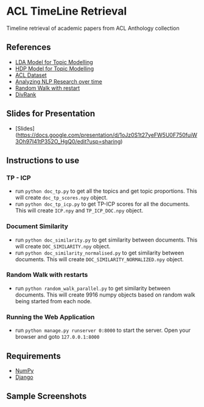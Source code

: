 # ACL TimeLine Retrieval 

Timeline retrieval of academic papers from ACL Anthology collection


## References


* [LDA Model for Topic Modelling](https://www.cs.princeton.edu/~blei/topicmodeling.html)
* [HDP Model for Topic Modelling](www.cs.berkeley.edu/~jordan/papers/hdp.pdf)
* [ACL Dataset](http://clair.eecs.umich.edu/aan/index.php)
* [Analyzing NLP Research over time](http://www.aclweb.org/anthology/D15-1235)
* [Random Walk with restart](http://repository.cmu.edu/cgi/viewcontent.cgi?article=1533&context=compsci)
* [DivRank](dl.acm.org/ft_gateway.cfm?id=1835931)

## Slides for Presentation

* [Slides] (https://docs.google.com/presentation/d/1oJz0S1t27yeFW5U0F750fuiW3Oh97I41tP352O_HgQ0/edit?usp=sharing)


## Instructions to use


### TP - ICP
* run ```python doc_tp.py``` to get all the topics and get topic proportions. This will create ```doc_tp_scores.npy``` object.
* run ```python doc_tp_icp.py``` to get TP-ICP scores for all the documents. This will create ```ICP.npy``` and ```TP_ICP_DOC.npy``` object.

### Document Similarity
* run ```python doc_similarity.py``` to get similarity between documents. This will create ```DOC_SIMILARITY.npy``` object.
* run ```python doc_similarity_normalised.py``` to get similarity between documents. This will create ```DOC_SIMILARITY_NORMALIZED.npy``` object.

### Random Walk with restarts
* run ```python random_walk_parallel.py``` to get similarity between documents. This will create 9916 numpy objects based on random walk being started from each node.

### Running the Web Application
* run ```python manage.py runserver 0:8000``` to start the server. Open your browser and goto ```127.0.0.1:8000```


## Requirements


* [NumPy](www.numpy.org)
* [Django](https://www.djangoproject.com)

## Sample Screenshots



